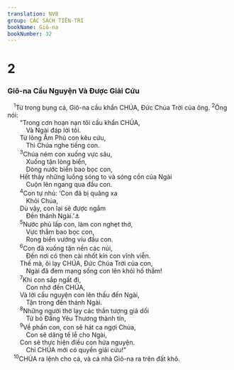 ```yaml
---
translation: NVB
group: CÁC SÁCH TIÊN-TRI
bookName: Giô-na 
bookNumber: 32
---
```


<div class="title"><h1>2</h1><h3>Giô-na Cầu Nguyện Và Được Giải Cứu </h3></div>
<span class="verse gion_2_1"> <sup>1</sup>Từ trong bụng cá, Giô-na cầu khẩn CHÚA, Đức Chúa Trời của ông. </span>
<span class="verse gion_2_2"><sup>2</sup>Ông nói: <br/>  “Trong cơn hoạn nạn tôi cầu khẩn CHÚA, <br/>   Và Ngài đáp lời tôi. <br/>  Từ lòng Âm Phủ con kêu cứu, <br/>   Thì Chúa nghe tiếng con. <br/></span>
<span class="verse gion_2_3">  <sup>3</sup>Chúa ném con xuống vực sâu, <br/>   Xuống tận lòng biển, <br/>   Dòng nước biển bao bọc con, <br/>  Hết thảy những luồng sóng to và sóng cồn của Ngài <br/>   Cuộn lên ngang qua đầu con. <br/></span>
<span class="verse gion_2_4">  <sup>4</sup>Con tự nhủ: ‘Con đã bị quăng xa <br/>   Khỏi Chúa, <br/>  Dù vậy, con lại sẽ được ngắm <br/>   Đền thánh Ngài.’<a data-toggle="tooltip" data-placement="bottom" title="Các bản NRSV, NEB, TEV và các bản dịch khác dựa theo cổ bản Hy-lạp: ‘tôi không bao giờ được nhìn lại đền thánh Ngài.’">⚓</a><br/></span>
<span class="verse gion_2_5">  <sup>5</sup>Nước phủ lấp con, làm con nghẹt thở, <br/>   Vực thẳm bao bọc con, <br/>   Rong biển vướng víu đầu con. <br/></span>
<span class="verse gion_2_6">  <sup>6</sup>Con đã xuống tận nền các núi, <br/>   Đến nơi có then cài nhốt kín con vĩnh viễn. <br/>  Thế mà, ôi lạy CHÚA, Đức Chúa Trời của con, <br/>   Ngài đã đem mạng sống con lên khỏi hố thẳm! <br/></span>
<span class="verse gion_2_7">  <sup>7</sup>Khi con sắp ngất đi, <br/>   Con nhớ đến CHÚA, <br/>  Và lời cầu nguyện con lên thấu đến Ngài, <br/>   Tận trong đền thánh Ngài. <br/></span>
<span class="verse gion_2_8">  <sup>8</sup>Những người thờ lạy các thần tượng giả dối <br/>   Từ bỏ Đấng Yêu Thương thành tín, <br/></span>
<span class="verse gion_2_9">  <sup>9</sup>Về phần con, con sẽ hát ca ngợi Chúa, <br/>   Con sẽ dâng tế lễ cho Ngài, <br/>  Con sẽ thực hiện điều con hứa nguyện. <br/>   Chỉ CHÚA mới có quyền giải cứu!” <br/></span>
<span class="verse gion_2_10"> <sup>10</sup>CHÚA ra lệnh cho cá, và cá nhả Giô-na ra trên đất khô. <br/></span>
